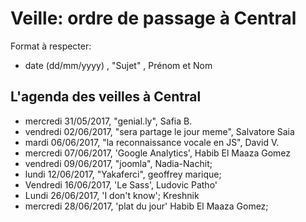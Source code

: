 # Veille: ordre de passage à Central
Format à respecter:   
- date (dd/mm/yyyy)  , "Sujet" ,  Prénom et Nom

## L'agenda des veilles à Central  
- mercredi 31/05/2017, "genial.ly", Safia B.
- vendredi 02/06/2017, "sera partage le jour meme", Salvatore Saia
- mardi 06/06/2017, "la reconnaissance vocale en JS", David V.
- mercredi 07/06/2017, 'Google Analytics', Habib El Maaza Gomez
- vendredi 09/06/2017, "joomla", Nadia-Nachit;
- lundi 12/06/2017, "Yakaferci", geoffrey marique;
- Vendredi 16/06/2017, 'Le Sass', Ludovic Patho'
- Lundi 26/06/2017, 	'I don't know'; Kreshnik
- mercredi 28/06/2017, 'plat du jour' Habib El Maaza Gomez;
